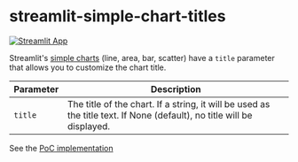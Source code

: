 # streamlit-simple-chart-titles

[![Streamlit App](https://static.streamlit.io/badges/streamlit_badge_black_white.svg)](https://simple-chart-titles-demo.streamlit.app)

Streamlit's [simple charts](https://docs.streamlit.io/develop/api-reference/charts#simple-chart-elements) (line, area, bar, scatter) have a `title` parameter that allows you to customize the chart title.

| Parameter | Description |
| --- | --- |
| `title` | The title of the chart. If a string, it will be used as the title text. If None (default), no title will be displayed. |

See the [PoC implementation](https://github.com/streamlit/streamlit/compare/develop...snehan/feature/chart-titles)



